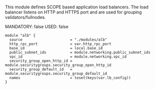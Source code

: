 This module defines SCOPE based application load balancers. The load balancer listens on HTTP and HTTPS port and are used for grouping validators/fullnodes.

MANDATORY: false
USED: false

```hcl
module "alb" {
  source                      = "./modules/alb"
  http_rpc_port               = var.http_rpc_port
  base_id                     = local.base_id
  public_subnet_ids           = module.networking.public_subnet_ids
  vpc_id                      = module.networking.vpc_id
  security_group_open_http_id = module.securitygroups.security_group_open_http_id
  security_group_default_id   = module.securitygroups.security_group_default_id
  names                       = toset(keys(var.lb_config))
}
```
